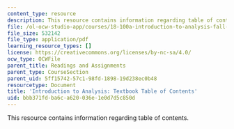 ```yaml
---
content_type: resource
description: This resource contains information regarding table of contents.
file: /ol-ocw-studio-app/courses/18-100a-introduction-to-analysis-fall-2012/bbb371fdba6ca620036e1e0d7d5c850d_MIT18_100AF12_Tab_of_Cont.pdf
file_size: 532142
file_type: application/pdf
learning_resource_types: []
license: https://creativecommons.org/licenses/by-nc-sa/4.0/
ocw_type: OCWFile
parent_title: Readings and Assignments
parent_type: CourseSection
parent_uid: 5ff15742-57c1-98fd-1898-19d238ec0b48
resourcetype: Document
title: 'Introduction to Analysis: Textbook Table of Contents'
uid: bbb371fd-ba6c-a620-036e-1e0d7d5c850d
---
```

This resource contains information regarding table of contents.
